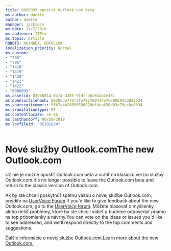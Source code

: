 ```yaml
---
title: 8000035 opustiť Outlook.com beta
ms.author: daeite
author: daeite
manager: jackiesm
ms.date: 11/2/2018
ms.audience: ITPro
ms.topic: article
ROBOTS: NOINDEX, NOFOLLOW
localization_priority: Normal
ms.custom:
- "795"
- "796"
- "1418"
- "1419"
- "1420"
- "1421"
- "1422"
- "8000035"
ms.assetid: 039b6814-0af4-4385-9fdf-bbc53ab2e161
ms.openlocfilehash: 0920d3e77bfafa792760414e7e500594cb925b24
ms.sourcegitcommit: 5fb7a4b28859690020efdea630d03e70cc0e6334
ms.translationtype: MT
ms.contentlocale: sk-SK
ms.lasthandoff: 06/28/2019
ms.locfileid: "35381024"
---
```

# <a name="the-new-outlookcom"></a><span data-ttu-id="295c1-102">Nové služby Outlook.com</span><span class="sxs-lookup"><span data-stu-id="295c1-102">The new Outlook.com</span></span>

<span data-ttu-id="295c1-103">Už nie je možné opustiť Outlook.com beta a vrátiť na klasickú verziu služby Outlook.com.</span><span class="sxs-lookup"><span data-stu-id="295c1-103">It's no longer possible to leave the Outlook.com beta and return to the classic version of Outlook.com.</span></span>
  
<span data-ttu-id="295c1-104">Ak by ste chceli poskytnúť spätnú väzbu o novej službe Outlook.com, prejdite na [UserVoice Fórum](https://go.microsoft.com/fwlink/p/?linkid=851599).</span><span class="sxs-lookup"><span data-stu-id="295c1-104">If you'd like to give feedback about the new Outlook.com, go to the [UserVoice forum](https://go.microsoft.com/fwlink/p/?linkid=851599).</span></span> <span data-ttu-id="295c1-105">Môžete hlasovať o myšlienky alebo riešiť problémy, ktoré by ste chceli vidieť a budeme odpovedať priamo na top pripomienky a návrhy.</span><span class="sxs-lookup"><span data-stu-id="295c1-105">You can vote on the ideas or issues you'd like to see addressed, and we'll respond directly to the top comments and suggestions.</span></span>
  
[<span data-ttu-id="295c1-106">Ďalšie informácie o novej službe Outlook.com.</span><span class="sxs-lookup"><span data-stu-id="295c1-106">Learn more about the new Outlook.com.</span></span>](https://go.microsoft.com/fwlink/p/?linkid=874356)
  